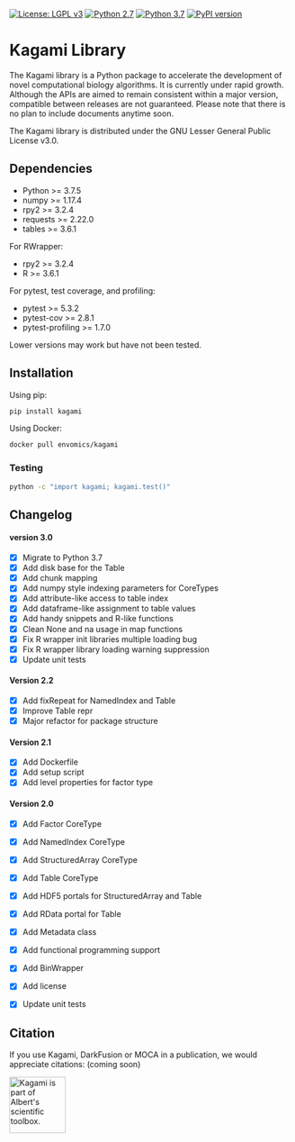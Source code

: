 [![License: LGPL v3](https://img.shields.io/badge/License-LGPL%20v3-blue.svg)](https://www.gnu.org/licenses/lgpl-3.0)
[![Python 2.7](https://img.shields.io/badge/python-2.7-green.svg)](https://www.python.org/downloads/release/python-2715/)
[![Python 3.7](https://img.shields.io/badge/python-3.7-green.svg)](https://www.python.org/downloads/release/python-375/)
[![PyPI version](https://badge.fury.io/py/kagami.svg)](https://badge.fury.io/py/kagami)

# Kagami Library

The Kagami library is a Python package to accelerate the development of novel computational biology algorithms. 
It is currently under rapid growth. Although the APIs are aimed to remain consistent within a major version, compatible between releases are not guaranteed. 
Please note that there is no plan to include documents anytime soon. 

The Kagami library is distributed under the GNU Lesser General Public License v3.0.

## Dependencies

- Python >= 3.7.5
- numpy >= 1.17.4
- rpy2 >= 3.2.4
- requests >= 2.22.0
- tables >= 3.6.1

For RWrapper:

- rpy2 >= 3.2.4
- R >= 3.6.1

For pytest, test coverage, and profiling:

- pytest >= 5.3.2
- pytest-cov >= 2.8.1
- pytest-profiling >= 1.7.0

Lower versions may work but have not been tested.

## Installation

Using pip:
```bash
pip install kagami
```

Using Docker:
```bash
docker pull envomics/kagami
```

### Testing

```bash
python -c "import kagami; kagami.test()"
```

## Changelog

#### version 3.0
- [x] Migrate to Python 3.7
- [x] Add disk base for the Table 
- [x] Add chunk mapping
- [x] Add numpy style indexing parameters for CoreTypes
- [x] Add attribute-like access to table index
- [x] Add dataframe-like assignment to table values
- [x] Add handy snippets and R-like functions
- [x] Clean None and na usage in map functions
- [x] Fix R wrapper init libraries multiple loading bug
- [x] Fix R wrapper library loading warning suppression
- [x] Update unit tests

#### Version 2.2
- [x] Add fixRepeat for NamedIndex and Table
- [x] Improve Table repr
- [x] Major refactor for package structure

#### Version 2.1
- [x] Add Dockerfile
- [x] Add setup script
- [x] Add level properties for factor type

#### Version 2.0
- [x] Add Factor CoreType
- [x] Add NamedIndex CoreType
- [x] Add StructuredArray CoreType
- [x] Add Table CoreType
- [x] Add HDF5 portals for StructuredArray and Table
- [x] Add RData portal for Table
- [x] Add Metadata class
- [x] Add functional programming support
- [x] Add BinWrapper
- [x] Add license
- [x] Update unit tests


## Citation

If you use Kagami, DarkFusion or MOCA in a publication, we would appreciate citations: (coming soon)

<img src="https://i.imgur.com/p3207Et.png" alt="Kagami is part of Albert's scientific toolbox." width="100"/>
